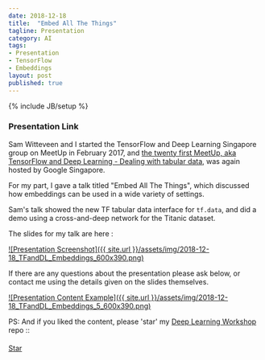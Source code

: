 ```yaml
---
date: 2018-12-18
title:  "Embed All The Things"
tagline: Presentation
category: AI
tags:
- Presentation
- TensorFlow
- Embeddings
layout: post
published: true  
---
```

{% include JB/setup %}



### Presentation Link

Sam Witteveen and I started the TensorFlow and Deep Learning Singapore group on MeetUp in February 2017,
and [the twenty first MeetUp, aka TensorFlow and Deep Learning - Dealing with tabular data](https://www.meetup.com/TensorFlow-and-Deep-Learning-Singapore/events/257155233/),
was again hosted by Google Singapore.

For my part, I gave a talk titled "Embed All The Things", which discussed how embeddings can be used in a wide variety of settings.  

Sam's talk showed the new TF tabular data interface for ```tf.data```, 
and did a demo using a cross-and-deep network for the Titanic dataset.

<!--

"Embed All The Things" - Martin Andrews

In this talk for people just starting out, 
Martin will describe how Embeddings (inspired by their initial usecase in text) 
can be used to understand graph networks, image search and ... language itself.


Outline:

  Word Embeddings
  
  Other Sequence Embeddings
  
  Other Object Embeddings
  
  Multi-Object Embeddings
  
    
  ?Code etc

  Wrap-up
  
Advertise 
  Deep Learning Developer Module 1 : JumpStart
  Deep Learning Developer Module 2+ 
  TF&DL next == ?
  Interns
  
!-->


The slides for my talk are here :

<a href="http://redcatlabs.com/2018-12-18_TFandDL_Embeddings/" target="_blank">
![Presentation Screenshot]({{ site.url }}/assets/img/2018-12-18_TFandDL_Embeddings_600x390.png)
</a>

If there are any questions about the presentation please ask below, 
or contact me using the details given on the slides themselves.

<a href="http://redcatlabs.com/2018-12-18_TFandDL_Embeddings/#/5" target="_blank">
![Presentation Content Example]({{ site.url }}/assets/img/2018-12-18_TFandDL_Embeddings_5_600x390.png)
</a>


PS:  And if you liked the content, please 'star' my <a href="https://github.com/mdda/deep-learning-workshop" target="_blank">Deep Learning Workshop</a> repo ::
<!-- From :: https://buttons.github.io/ -->
<!-- Place this tag where you want the button to render. -->
<span style="position:relative;top:5px;">
<a aria-label="Star mdda/deep-learning-workshop on GitHub" data-count-aria-label="# stargazers on GitHub" data-count-api="/repos/mdda/deep-learning-workshop#stargazers_count" data-count-href="/mdda/deep-learning-workshop/stargazers" data-icon="octicon-star" href="https://github.com/mdda/deep-learning-workshop" class="github-button">Star</a>
<!-- Place this tag right after the last button or just before your close body tag. -->
<script async defer id="github-bjs" src="https://buttons.github.io/buttons.js"></script>
</span>

